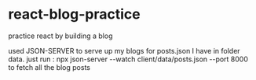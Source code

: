 # react-blog-practice

practice react by building a blog

used JSON-SERVER to serve up my blogs for posts.json I have in folder data. just run : npx json-server --watch client/data/posts.json --port 8000 to fetch all the blog posts
